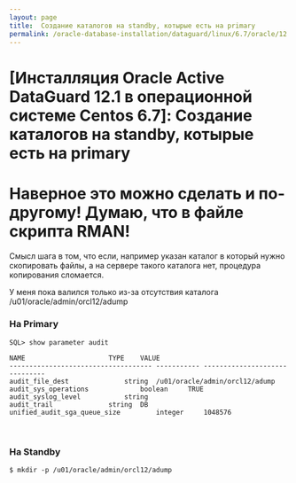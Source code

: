 ```yaml
---
layout: page
title:  Создание каталогов на standby, котырые есть на primary
permalink: /oracle-database-installation/dataguard/linux/6.7/oracle/12.1/create-foder-structure-like-on-primary/
---
```


# [Инсталляция Oracle Active DataGuard 12.1 в операционной системе Centos 6.7]: Создание каталогов на standby, котырые есть на primary


# Наверное это можно сделать и по-другому! Думаю, что в файле скрипта RMAN!


Смысл шага в том, что если, например указан каталог в который нужно скопировать файлы, а на сервере такого каталога нет, процедура копирования сломается.

У меня пока валился только из-за отсутствия каталога /u01/oracle/admin/orcl12/adump


### На Primary

	SQL> show parameter audit

	NAME				     TYPE	 VALUE
	------------------------------------ ----------- ------------------------------
	audit_file_dest 		     string	 /u01/oracle/admin/orcl12/adump
	audit_sys_operations		     boolean	 TRUE
	audit_syslog_level		     string
	audit_trail			     string	 DB
	unified_audit_sga_queue_size	     integer	 1048576


<br/>

### На Standby


	$ mkdir -p /u01/oracle/admin/orcl12/adump
